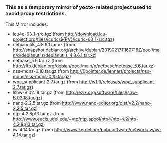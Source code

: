 ### This as a temporary mirror of yocto-related project used to avoid proxy restrictions.

This Mirror includes:
* icu4c-63_1-src.tgz (from http://download.icu-project.org/files/icu4c/${PV}/icu4c-63_1-src.tgz) 
* debianutils_4.8.6.1.tar.xz (from http://snapshot.debian.org/archive/debian/20190217T160716Z/pool/main/d/debianutils/debianutils_4.8.6.1.tar.xz)
* netbase_5.6.tar.xz (from http://ftp.debian.org/debian/pool/main/n/netbase/netbase_5.6.tar.xz)
* nss-mdns-0.10.tar.gz (from http://0pointer.de/lennart/projects/nss-mdns/nss-mdns-0.10.tar.gz)
* wpa_supplicant-2.7.tar.gz (from http://w1.fi/releases/wpa_supplicant-2.7.tar.gz)
* lshw-B.02.18.tar.gz (from http://ezix.org/software/files/lshw-B.02.18.tar.gz)
* nano-2.2.5.tar.gz (from http://www.nano-editor.org/dist/v2.2/nano-2.2.5.tar.gz)
* ntp-4.2.8p13.tar.gz (from http://www.eecis.udel.edu/~ntp/ntp_spool/ntp4/ntp-4.2/ntp-4.2.8p13.tar.gz)
* iw-4.14.tar.gz (from http://www.kernel.org/pub/software/network/iw/iw-4.14.tar.gz)
